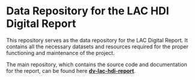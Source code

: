 # Data Repository for the LAC HDI Digital Report

This repository serves as the data repository for the LAC Digital Report. It contains all the necessary datasets and resources required for the proper functioning and maintenance of the project.

The main repository, which contains the source code and documentation for the report, can be found here [**dv-lac-hdi-report**](https://github.com/UNDP-Data/dv-lac-hdi-report).
